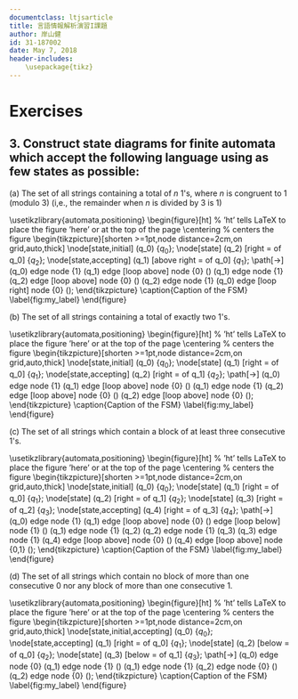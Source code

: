 ```yaml
---
documentclass: ltjsarticle
title: 言語情報解析演習I課題
author: 岸山健
id: 31-187002
date: May 7, 2018
header-includes:
    \usepackage{tikz}
---
```


# Exercises

## 3. Construct state diagrams for finite automata which accept the following language using as few states as possible:

(a) The set of all strings containing a total of *n* 1's, where *n* is congruent to 1 (modulo 3)
(i,e., the remainder when *n* is divided by 3 is 1)

<!--
https://www3.nd.edu/~kogge/courses/cse30151-fa17/Public/other/tikz_tutorial.pdf
https://tex.stackexchange.com/questions/20784/which-package-can-be-used-to-draw-automata
矢印が出ないと思っていたら解像度の問題でした。
-->

\usetikzlibrary{automata,positioning}
\begin{figure}[ht] % ’ht’ tells LaTeX to place the figure ’here’ or at the top of the page
\centering % centers the figure
\begin{tikzpicture}[shorten >=1pt,node distance=2cm,on grid,auto,thick] 
   \node[state,initial]     (q_0)                        {$q_0$}; 
   \node[state]             (q_2) [right = of q_0]       {$q_2$}; 
   \node[state,accepting]   (q_1) [above right = of q_0] {$q_1$}; 
    \path[->] 
    (q_0) edge              node {1} (q_1)
          edge [loop above] node {0} ()
    (q_1) edge              node {1} (q_2)
          edge [loop above] node {0} ()
    (q_2) edge              node {1} (q_0)
          edge [loop right] node {0} ();
\end{tikzpicture}
\caption{Caption of the FSM}
\label{fig:my_label}
\end{figure}

(b) The set of all strings containing a total of exactly two 1's.

\usetikzlibrary{automata,positioning}
\begin{figure}[ht] % ’ht’ tells LaTeX to place the figure ’here’ or at the top of the page
\centering % centers the figure
\begin{tikzpicture}[shorten >=1pt,node distance=2cm,on grid,auto,thick] 
   \node[state,initial]     (q_0)                  {$q_0$}; 
   \node[state]             (q_1) [right = of q_0] {$q_1$}; 
   \node[state,accepting]   (q_2) [right = of q_1] {$q_2$}; 
    \path[->] 
    (q_0) edge              node {1} (q_1)
          edge [loop above] node {0} ()
    (q_1) edge              node {1} (q_2)
          edge [loop above] node {0} ()
    (q_2) edge [loop above] node {0} ();
\end{tikzpicture}
\caption{Caption of the FSM}
\label{fig:my_label}
\end{figure}

(c) The set of all strings which contain a block of at least three consecutive 1's.

\usetikzlibrary{automata,positioning}
\begin{figure}[ht] % ’ht’ tells LaTeX to place the figure ’here’ or at the top of the page
\centering % centers the figure
\begin{tikzpicture}[shorten >=1pt,node distance=2cm,on grid,auto,thick] 
   \node[state,initial]     (q_0)                  {$q_0$}; 
   \node[state]             (q_1) [right = of q_0] {$q_1$}; 
   \node[state]             (q_2) [right = of q_1] {$q_2$}; 
   \node[state]             (q_3) [right = of q_2] {$q_3$}; 
   \node[state,accepting]   (q_4) [right = of q_3] {$q_4$}; 
    \path[->] 
    (q_0) edge              node {1} (q_1)
          edge [loop above] node {0} ()
          edge [loop below] node {1} ()
    (q_1) edge              node {1} (q_2)
    (q_2) edge              node {1} (q_3)
    (q_3) edge              node {1} (q_4)
          edge [loop above] node {0} ()
    (q_4) edge [loop above] node {0,1} ();
\end{tikzpicture}
\caption{Caption of the FSM}
\label{fig:my_label}
\end{figure}

(d) The set of all strings which contain no block of more than one consecutive 0 nor any block of more than one consecutive 1.

\usetikzlibrary{automata,positioning}
\begin{figure}[ht] % ’ht’ tells LaTeX to place the figure ’here’ or at the top of the page
\centering % centers the figure
\begin{tikzpicture}[shorten >=1pt,node distance=2cm,on grid,auto,thick] 
   \node[state,initial,accepting] (q_0)                  {$q_0$}; 
   \node[state,accepting]         (q_1) [right = of q_0] {$q_1$}; 
   \node[state]                   (q_2) [below = of q_0] {$q_2$}; 
   \node[state]                   (q_3) [below = of q_1] {$q_3$}; 
    \path[->] 
    (q_0) edge node {0} (q_1)
          edge node {1} ()
    (q_1) edge node {1} (q_2)
          edge node {0} ()
    (q_2) edge node {0} ();
\end{tikzpicture}
\caption{Caption of the FSM}
\label{fig:my_label}
\end{figure}

